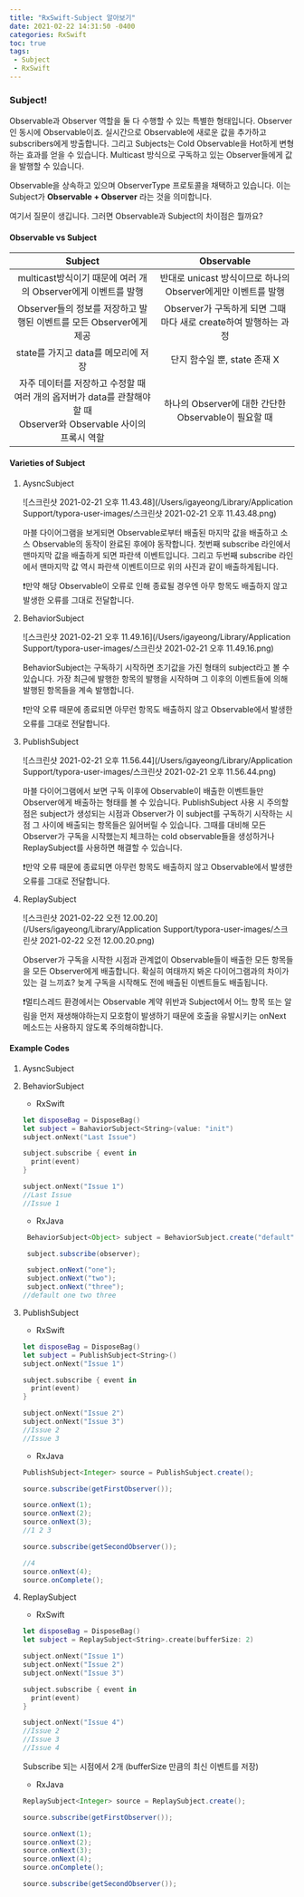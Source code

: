 ```yaml
---
title: "RxSwift-Subject 알아보기"
date: 2021-02-22 14:31:50 -0400
categories: RxSwift 
toc: true
tags:
 - Subject
 - RxSwift
---
```


### Subject!

Observable과 Observer 역할을 둘 다 수행할 수 있는 특별한 형태입니다. Observer인 동시에 Observable이죠. 실시간으로 Observable에 새로운 값을 추가하고 subscribers에게 방출합니다. 그리고 Subjects는 Cold Observable을 Hot하게 변형하는 효과를 얻을 수 있습니다. Multicast 방식으로 구독하고 있는 Observer들에게 값을 발행할 수 있습니다.

Observable을 상속하고 있으며 ObserverType 프로토콜을 채택하고 있습니다. 이는 Subject가 **Observable + Observer** 라는 것을 의미합니다.

여기서 질문이 생깁니다. 그러면 Observable과 Subject의 차이점은 뭘까요?



#### Observable vs Subject

|                           Subject                            |                          Observable                          |
| :----------------------------------------------------------: | :----------------------------------------------------------: |
| multicast방식이기 때문에 여러 개의 Observer에게 이벤트를 발행 | 반대로 unicast 방식이므로 하나의 Observer에게만 이벤트를 발행 |
| Observer들의 정보를 저장하고 발행된 이벤트를 모든 Observer에게 제공 | Observer가 구독하게 되면 그때마다 새로 create하여 발행하는 과정 |
|             state를 가지고 data를 메모리에 저장              |                 단지 함수일 뿐, state 존재 X                 |
| 자주 데이터를 저장하고 수정할 때<br />여러 개의 옵저버가 data를 관찰해야할 때<br /> Observer와 Observable 사이의 프록시 역할 |     하나의 Observer에 대한 간단한 Observable이 필요할 때     |



#### Varieties of Subject

1. AysncSubject

   ![스크린샷 2021-02-21 오후 11.43.48](/Users/igayeong/Library/Application Support/typora-user-images/스크린샷 2021-02-21 오후 11.43.48.png)

   마블 다이어그램을 보게되면 Observable로부터 배출된 마지막 값을 배출하고 소스 Observable의 동작이 완료된 후에야 동작합니다. 첫번째 subscribe 라인에서 맨마지막 값을 배출하게 되면 파란색 이벤트입니다. 그리고 두번째 subscribe 라인에서 맨마지막 값 역시 파란색 이벤트이므로 위의 사진과 같이 배출하게됩니다. 

   ❗️만약 해당 Observable이 오류로 인해 종료될 경우엔 아무 항목도 배출하지 않고 발생한 오류를 그대로 전달합니다.

2. BehaviorSubject

   ![스크린샷 2021-02-21 오후 11.49.16](/Users/igayeong/Library/Application Support/typora-user-images/스크린샷 2021-02-21 오후 11.49.16.png)

   BehaviorSubject는 구독하기 시작하면 초기값을 가진 형태의 subject라고 볼 수 있습니다. 가장 최근에 발행한 항목의 발행을 시작하며 그 이후의 이벤트들에 의해 발행된 항목들을 계속 발행합니다. 

   ❗️만약 오류 때문에 종료되면 아무런 항목도 배출하지 않고 Observable에서 발생한 오류를 그대로 전달합니다.

3. PublishSubject

   ![스크린샷 2021-02-21 오후 11.56.44](/Users/igayeong/Library/Application Support/typora-user-images/스크린샷 2021-02-21 오후 11.56.44.png)

   마블 다이어그램에서 보면 구독 이후에 Observable이 배출한 이벤트들만 Observer에게 배출하는 형태를 볼 수 있습니다. PublishSubject 사용 시 주의할 점은 subject가 생성되는 시점과 Observer가 이 subject를 구독하기 시작하는 시점 그 사이에 배출되는 항목들은 잃어버릴 수 있습니다. 그때를 대비해 모든 Observer가 구독을 시작했는지 체크하는 cold observable들을 생성하거나 ReplaySubject를 사용하면 해결할 수 있습니다.

   ❗️만약 오류 때문에 종료되면 아무런 항목도 배출하지 않고 Observable에서 발생한 오류를 그대로 전달합니다.

4. ReplaySubject

   ![스크린샷 2021-02-22 오전 12.00.20](/Users/igayeong/Library/Application Support/typora-user-images/스크린샷 2021-02-22 오전 12.00.20.png)

   Observer가 구독을 시작한 시점과 관계없이 Observable들이 배출한 모든 항목들을 모든 Observer에게 배출합니다. 확실히 여태까지 봐온 다이어그램과의 차이가 있는 걸 느끼죠? 늦게 구독을 시작해도 전에 배출된 이벤트들도 배출됩니다. 

   ❗️멀티스레드 환경에서는 Observable 계약 위반과 Subject에서 어느 항목 또는 알림을 먼저 재생해야하는지 모호함이 발생하기 때문에 호출을 유발시키는 onNext 메소드는 사용하지 않도록 주의해햐합니다.



#### Example Codes

1. AysncSubject

2. BehaviorSubject

   - RxSwift

   ```swift
   let disposeBag = DisposeBag()
   let subject = BahaviorSubject<String>(value: "init")
   subject.onNext("Last Issue")
   
   subject.subscribe { event in
     print(event)  
   }
   
   subject.onNext("Issue 1")
   //Last Issue
   //Issue 1
   ```

   - RxJava

   ```java
    BehaviorSubject<Object> subject = BehaviorSubject.create("default");
   
    subject.subscribe(observer);
   
    subject.onNext("one");
    subject.onNext("two");
    subject.onNext("three");
   //default one two three
   ```

3. PublishSubject

   - RxSwift

   ```swift
   let disposeBag = DisposeBag()
   let subject = PublishSubject<String>()
   subject.onNext("Issue 1")
   
   subject.subscribe { event in
     print(event)  
   }
   
   subject.onNext("Issue 2")
   subject.onNext("Issue 3")
   //Issue 2
   //Issue 3
   ```

   - RxJava

   ```java
   PublishSubject<Integer> source = PublishSubject.create();
   
   source.subscribe(getFirstObserver()); 
   
   source.onNext(1);
   source.onNext(2);
   source.onNext(3);
   //1 2 3
   
   source.subscribe(getSecondObserver());
   
   //4
   source.onNext(4);
   source.onComplete();
   ```

4. ReplaySubject

   - RxSwift

   ```swift
   let disposeBag = DisposeBag()
   let subject = ReplaySubject<String>.create(bufferSize: 2)
   
   subject.onNext("Issue 1")
   subject.onNext("Issue 2")
   subject.onNext("Issue 3")
   
   subject.subscribe { event in
     print(event)  
   }
   
   subject.onNext("Issue 4")
   //Issue 2
   //Issue 3
   //Issue 4
   ```

   Subscribe 되는 시점에서 2개 (bufferSize 만큼의 최신 이벤트를 저장)

   - RxJava

   ```java
   ReplaySubject<Integer> source = ReplaySubject.create();
   
   source.subscribe(getFirstObserver());
   
   source.onNext(1);
   source.onNext(2);
   source.onNext(3);
   source.onNext(4);
   source.onComplete();
   
   source.subscribe(getSecondObserver());
   ```

   

